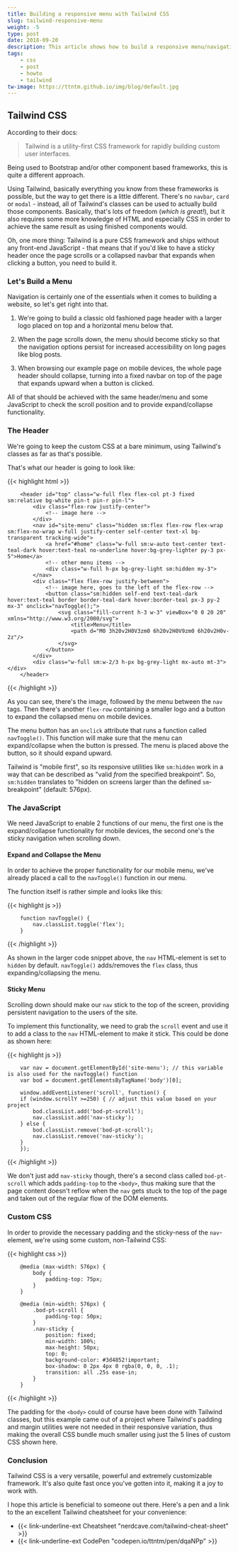 ```yaml
---
title: Building a responsive menu with Tailwind CSS
slug: tailwind-responsive-menu
weight: -5
type: post
date: 2018-09-20
description: This article shows how to build a responsive menu/navigation with Tailwind CSS and also includes a CodePen example.
tags:
    - css
    - post
    - howto
    - tailwind
tw-image: https://ttntm.github.io/img/blog/default.jpg
---
```


## Tailwind CSS

According to their docs:

> Tailwind is a utility-first CSS framework for rapidly building custom user interfaces.

Being used to Bootstrap and/or other component based frameworks, this is quite a different approach.

Using Tailwind, basically everything you know from these frameworks is possible, but the way to get there is a little different. There's no `navbar`, `card` or `modal` - instead, all of Tailwind's classes can be used to actually build those components. Basically, that's lots of freedom (*which is great!*), but it also requires some more knowledge of HTML and especially CSS in order to achieve the same result as using finished components would.

Oh, one more thing: Tailwind is a pure CSS framework and ships without any front-end JavaScript - that means that if you'd like to have a sticky header once the page scrolls or a collapsed navbar that expands when clicking a button, you need to build it.

### Let's Build a Menu

Navigation is certainly one of the essentials when it comes to building a website, so let's get right into that.

1. We're going to build a classic old fashioned page header with a larger logo placed on top and a horizontal menu below that.

2. When the page scrolls down, the menu should become sticky so that the navigation options persist for increased accessibility on long pages like blog posts.

3. When browsing our example page on mobile devices, the whole page header should collapse, turning into a fixed navbar on top of the page that expands upward when a button is clicked.

All of that should be achieved with the same header/menu and some JavaScript to check the scroll position and to provide expand/collapse functionality.

### The Header

We're going to keep the custom CSS at a bare minimum, using Tailwind's classes as far as that's possible.

That's what our header is going to look like:

{{< highlight html >}}

        <header id="top" class="w-full flex flex-col pt-3 fixed sm:relative bg-white pin-t pin-r pin-l">
            <div class="flex-row justify-center">
                <!-- image here -->
            </div>
            <nav id="site-menu" class="hidden sm:flex flex-row flex-wrap sm:flex-no-wrap w-full justify-center self-center text-xl bg-transparent tracking-wide">
                <a href="#home" class="w-full sm:w-auto text-center text-teal-dark hover:text-teal no-underline hover:bg-grey-lighter py-3 px-5">Home</a>
                <!-- other menu items -->
                <div class="w-full h-px bg-grey-light sm:hidden my-3">
            </nav>
            <div class="flex flex-row justify-between">
                <!-- image here, goes to the left of the flex-row -->
                <button class="sm:hidden self-end text-teal-dark hover:text-teal border border-teal-dark hover:border-teal px-3 py-2 mx-3" onclick="navToggle();">
                    <svg class="fill-current h-3 w-3" viewBox="0 0 20 20" xmlns="http://www.w3.org/2000/svg">
                        <title>Menu</title>
                        <path d="M0 3h20v2H0V3zm0 6h20v2H0V9zm0 6h20v2H0v-2z"/>
                    </svg>
                </button>
            </div>
            <div class="w-full sm:w-2/3 h-px bg-grey-light mx-auto mt-3"></div>
        </header>

{{< /highlight >}}

As you can see, there's the image, followed by the menu between the `nav` tags. Then there's another `flex-row` containing a smaller logo and a button to expand the collapsed menu on mobile devices.

The menu button has an `onclick` attribute that runs a function called `navToggle()`. This function will make sure that the menu can expand/collapse when the button is pressed. The menu is placed above the button, so it should expand upward.

Tailwind is "mobile first", so its responsive utilities like `sm:hidden` work in a way that can be described as "valid *from* the specified breakpoint". So, `sm:hidden` translates to "hidden on screens larger than the defined `sm`-breakpoint" (default: 576px).

### The JavaScript

We need JavaScript to enable 2 functions of our menu, the first one is the expand/collapse functionality for mobile devices, the second one's the sticky navigation when scrolling down.

#### Expand and Collapse the Menu

In order to achieve the proper functionality for our mobile menu, we've already placed a call to the `navToggle()` function in our menu.

The function itself is rather simple and looks like this:

{{< highlight js >}}

        function navToggle() {
            nav.classList.toggle('flex');
        }

{{< /highlight >}}

As shown in the larger code snippet above, the `nav` HTML-element is set to `hidden` by default. `navToggle()` adds/removes the `flex` class, thus expanding/collapsing the menu.

#### Sticky Menu

Scrolling down should make our `nav` stick to the top of the screen, providing persistent navigation to the users of the site.

To implement this functionality, we need to grab the `scroll` event and use it to add a class to the `nav` HTML-element to make it stick. This could be done as shown here:

{{< highlight js >}}

        var nav = document.getElementById('site-menu'); // this variable is also used for the navToggle() function
        var bod = document.getElementsByTagName('body')[0];

        window.addEventListener('scroll', function() {
        if (window.scrollY >=250) { // adjust this value based on your project
            bod.classList.add('bod-pt-scroll');
            nav.classList.add('nav-sticky');
        } else {
            bod.classList.remove('bod-pt-scroll');
            nav.classList.remove('nav-sticky');
        }
        });

{{< /highlight >}}

We don't just add `nav-sticky` though, there's a second class called `bod-pt-scroll` which adds `padding-top` to the `<body>`, thus making sure that the page content doesn't reflow when the `nav` gets stuck to the top of the page and taken out of the regular flow of the DOM elements.

### Custom CSS

In order to provide the necessary padding and the sticky-ness of the `nav`-element, we're using some custom, non-Tailwind CSS:

{{< highlight css >}}

        @media (max-width: 576px) {
            body {
                padding-top: 75px;
            }
        }

        @media (min-width: 576px) {
            .bod-pt-scroll {
                padding-top: 50px;
            }
            .nav-sticky {
                position: fixed;
                min-width: 100%;
                max-height: 50px;
                top: 0;
                background-color: #3d4852!important;
                box-shadow: 0 2px 4px 0 rgba(0, 0, 0, .1);
                transition: all .25s ease-in;
            }
        }

{{< /highlight >}}

The padding for the `<body>` could of course have been done with Tailwind classes, but this example came out of a project where Tailwind's padding and margin utilities were not needed in their responsive variation, thus making the overall CSS bundle much smaller using just the 5 lines of custom CSS shown here.

### Conclusion

Tailwind CSS is a very versatile, powerful and extremely customizable framework. It's also quite fast once you've gotten into it, making it a joy to work with.

I hope this article is beneficial to someone out there. Here's a pen and a link to the an excellent Tailwind cheatsheet for your convenience:

- {{< link-underline-ext Cheatsheet "nerdcave.com/tailwind-cheat-sheet" >}}
- {{< link-underline-ext CodePen "codepen.io/ttntm/pen/dqaNPp" >}}